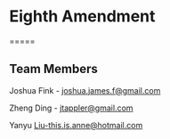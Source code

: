 # Eighth Amendment 
=====

## Team Members 
Joshua Fink - joshua.james.f@gmail.com

Zheng Ding - jtappler@gmail.com

Yanyu Liu-this.is.anne@hotmail.com